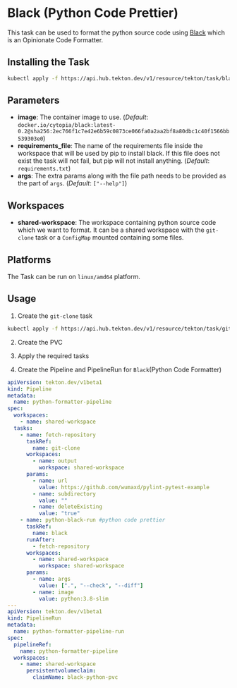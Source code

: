 # Black (Python Code Prettier)

This task can be used to format the python source code using [Black](https://github.com/psf/black) which is an Opinionate Code Formatter.

## Installing the Task

```bash
kubectl apply -f https://api.hub.tekton.dev/v1/resource/tekton/task/black/0.2/raw
```

## Parameters

- **image**: The container image to use. (_Default_: `docker.io/cytopia/black:latest-0.2@sha256:2ec766f1c7e42e6b59c0873ce066fa0a2aa2bf8a80dbc1c40f1566bb539303e0`)
- **requirements_file**: The name of the requirements file inside the workspace that will be used by pip to install black.
      If this file does not exist the task will not fail, but pip will not install anything. (_Default_: `requirements.txt`)
- **args**: The extra params along with the file path needs to be provided as the part of `args`. (_Default_: `["--help"]`)

## Workspaces

- **shared-workspace**: The workspace containing python source code which we want to format. It can be a shared workspace with the `git-clone` task or a `ConfigMap` mounted containing some files.

## Platforms

The Task can be run on `linux/amd64` platform.

## Usage

1. Create the `git-clone` task

```bash
kubectl apply -f https://api.hub.tekton.dev/v1/resource/tekton/task/git-clone/0.1/raw
```

2. Create the PVC
3. Apply the required tasks

4. Create the Pipeline and PipelineRun for `Black`(Python Code Formatter)

```yaml
apiVersion: tekton.dev/v1beta1
kind: Pipeline
metadata:
  name: python-formatter-pipeline
spec:
  workspaces:
    - name: shared-workspace
  tasks:
    - name: fetch-repository
      taskRef:
        name: git-clone
      workspaces:
        - name: output
          workspace: shared-workspace
      params:
        - name: url
          value: https://github.com/wumaxd/pylint-pytest-example
        - name: subdirectory
          value: ""
        - name: deleteExisting
          value: "true"
    - name: python-black-run #python code prettier
      taskRef:
        name: black
      runAfter:
        - fetch-repository
      workspaces:
        - name: shared-workspace
          workspace: shared-workspace
      params:
        - name: args
          value: [".", "--check", "--diff"]
        - name: image
          value: python:3.8-slim
---
apiVersion: tekton.dev/v1beta1
kind: PipelineRun
metadata:
  name: python-formatter-pipeline-run
spec:
  pipelineRef:
    name: python-formatter-pipeline
  workspaces:
    - name: shared-workspace
      persistentvolumeclaim:
        claimName: black-python-pvc
```
